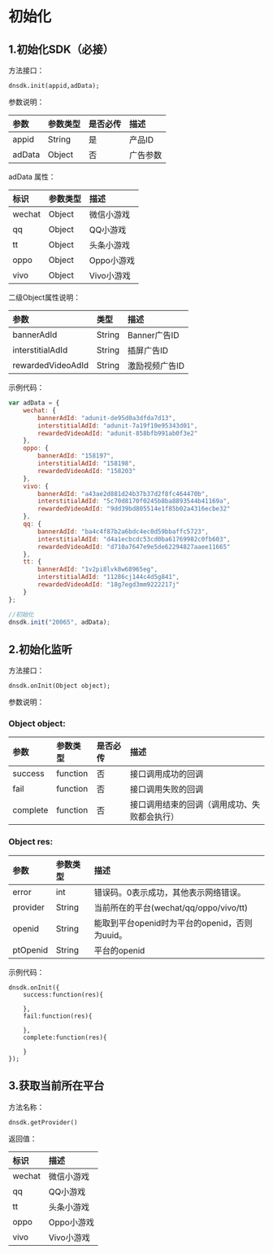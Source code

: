 # 初始化

## 1.初始化SDK（必接）

方法接口：

```text
dnsdk.init(appid,adData);
```

参数说明：

| 参数 | 参数类型 | 是否必传 | 描述 |
| :--- | :--- | :--- | :--- |
| appid | String | 是 | 产品ID |
| adData | Object | 否 | 广告参数 |

adData 属性：

| 标识 | 参数类型 | 描述 |
| :--- | :--- | :--- |
| wechat | Object | 微信小游戏 |
| qq | Object | QQ小游戏 |
| tt | Object | 头条小游戏 |
| oppo | Object | Oppo小游戏 |
| vivo | Object | Vivo小游戏 |

二级Object属性说明：

| 参数 | 类型 | 描述 |
| :--- | :--- | :--- |
| bannerAdId | String | Banner广告ID |
| interstitialAdId | String | 插屏广告ID |
| rewardedVideoAdId | String | 激励视频广告ID |

示例代码：

```javascript
var adData = {
    wechat: {
        bannerAdId: "adunit-de95d0a3dfda7d13",
        interstitialAdId: "adunit-7a19f10e95343d01",
        rewardedVideoAdId: "adunit-858bfb991ab0f3e2"
    },
    oppo: {
        bannerAdId: "158197",
        interstitialAdId: "158198",
        rewardedVideoAdId: "158203"
    },
    vivo: {
        bannerAdId: "a43ae2d881d24b37b37d2f8fc464470b",
        interstitialAdId: "5c70d8170f0245b8ba8893544b41169a",
        rewardedVideoAdId: "9dd39bd805514e1f85b02a4316ecbe32"
    },
    qq: {
        bannerAdId: "ba4c4f87b2a6bdc4ec0d59bbaffc5723",
        interstitialAdId: "d4a1ecbcdc53cd0ba61769982c0fb603",
        rewardedVideoAdId: "d710a7647e9e5de62294827aaee11665"
    },
    tt: {
        bannerAdId: "1v2pi8lvk8w68965eg",
        interstitialAdId: "11286cj144c4d5g841",
        rewardedVideoAdId: "18g7egd3mm9222217j"
    }
};

//初始化
dnsdk.init("20065", adData);
```

## 2.初始化监听

方法接口：

```text
dnsdk.onInit(Object object);
```

参数说明：

### Object object:

| 参数 | 参数类型 | 是否必传 | 描述 |
| :--- | :--- | :--- | :--- |
| success | function | 否 | 接口调用成功的回调 |
| fail | function | 否 | 接口调用失败的回调 |
| complete | function | 否 | 接口调用结束的回调（调用成功、失败都会执行） |

### Object res:

| 参数 | 参数类型 | 描述 |
| :--- | :--- | :--- |
| error | int | 错误码。0表示成功，其他表示网络错误。 |
| provider | String | 当前所在的平台\(wechat/qq/oppo/vivo/tt\) |
| openid | String | 能取到平台openid时为平台的openid，否则为uuid。 |
| ptOpenid | String | 平台的openid |

示例代码：

```text
dnsdk.onInit({
    success:function(res){

    },
    fail:function(res){

    },
    complete:function(res){

    }
});
```



## 3.获取当前所在平台

方法名称：

```text
dnsdk.getProvider()
```

返回值：

| 标识 | 描述 |
| :--- | :--- |
| wechat | 微信小游戏 |
| qq | QQ小游戏 |
| tt | 头条小游戏 |
| oppo | Oppo小游戏 |
| vivo | Vivo小游戏 |


